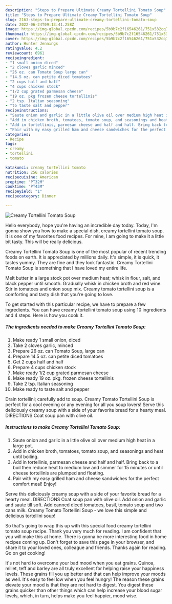 ```yaml
---
description: "Steps to Prepare Ultimate Creamy Tortellini Tomato Soup"
title: "Steps to Prepare Ultimate Creamy Tortellini Tomato Soup"
slug: 2163-steps-to-prepare-ultimate-creamy-tortellini-tomato-soup
date: 2022-06-24T09:13:41.258Z
image: https://img-global.cpcdn.com/recipes/5b9b7c2f16546261/751x532cq70/creamy-tortellini-tomato-soup-recipe-main-photo.jpg
thumbnail: https://img-global.cpcdn.com/recipes/5b9b7c2f16546261/751x532cq70/creamy-tortellini-tomato-soup-recipe-main-photo.jpg
cover: https://img-global.cpcdn.com/recipes/5b9b7c2f16546261/751x532cq70/creamy-tortellini-tomato-soup-recipe-main-photo.jpg
author: Hunter Jennings
ratingvalue: 4.2
reviewcount: 6961
recipeingredient:
- "1 small onion diced"
- "2 cloves garlic minced"
- "26 oz. can Tomato Soup large can"
- "14.5 oz. can petite diced tomatoes"
- "2 cups half and half"
- "4 cups chicken stock"
- "1/2 cup grated parmesan cheese"
- "19 oz. pkg frozen cheese tortellinis"
- "2 tsp. Italian seasoning"
- "to taste salt and pepper"
recipeinstructions:
- "Saute onion and garlic in a little olive oil over medium high heat in a large pot."
- "Add in chicken broth, tomatoes, tomato soup, and seasonings and heat until boiling."
- "Add in tortellinis, parmesan cheese and half and half. Bring back to a boil then reduce heat to medium low and simmer for 15 minutes or until cheese tortellinis are plumped and floating."
- "Pair with my easy grilled ham and cheese sandwiches for the perfect comfort meal! Enjoy!"
categories:
- Recipe
tags:
- creamy
- tortellini
- tomato

katakunci: creamy tortellini tomato 
nutrition: 256 calories
recipecuisine: American
preptime: "PT32M"
cooktime: "PT43M"
recipeyield: "1"
recipecategory: Dinner

---
```



![Creamy Tortellini Tomato Soup](https://img-global.cpcdn.com/recipes/5b9b7c2f16546261/751x532cq70/creamy-tortellini-tomato-soup-recipe-main-photo.jpg)

Hello everybody, hope you're having an incredible day today. Today, I'm gonna show you how to make a special dish, creamy tortellini tomato soup. It is one of my favorites food recipes. For mine, I am going to make it a little bit tasty. This will be really delicious.

Creamy Tortellini Tomato Soup is one of the most popular of recent trending foods on earth. It is appreciated by millions daily. It's simple, it is quick, it tastes yummy. They are fine and they look fantastic. Creamy Tortellini Tomato Soup is something that I have loved my entire life.

Melt butter in a large stock pot over medium heat; whisk in flour, salt, and black pepper until smooth. Gradually whisk in chicken broth and red wine. Stir in tomatoes and onion soup mix. Creamy tomato tortellini soup is a comforting and tasty dish that you&#39;re going to love.


To get started with this particular recipe, we have to prepare a few ingredients. You can have creamy tortellini tomato soup using 10 ingredients and 4 steps. Here is how you cook it.

<!--inarticleads1-->

##### The ingredients needed to make Creamy Tortellini Tomato Soup:

1. Make ready 1 small onion, diced
1. Take 2 cloves garlic, minced
1. Prepare 26 oz. can Tomato Soup, large can
1. Prepare 14.5 oz. can petite diced tomatoes
1. Get 2 cups half and half
1. Prepare 4 cups chicken stock
1. Make ready 1/2 cup grated parmesan cheese
1. Make ready 19 oz. pkg. frozen cheese tortellinis
1. Take 2 tsp. Italian seasoning
1. Make ready to taste salt and pepper


Drain tortellini; carefully add to soup. Creamy Tomato Tortellini Soup is perfect for a cool evening or any evening for all you soup lovers! Serve this deliciously creamy soup with a side of your favorite bread for a hearty meal. DIRECTIONS Coat soup pan with olive oil. 

<!--inarticleads2-->

##### Instructions to make Creamy Tortellini Tomato Soup:

1. Saute onion and garlic in a little olive oil over medium high heat in a large pot.
1. Add in chicken broth, tomatoes, tomato soup, and seasonings and heat until boiling.
1. Add in tortellinis, parmesan cheese and half and half. Bring back to a boil then reduce heat to medium low and simmer for 15 minutes or until cheese tortellinis are plumped and floating.
1. Pair with my easy grilled ham and cheese sandwiches for the perfect comfort meal! Enjoy!


Serve this deliciously creamy soup with a side of your favorite bread for a hearty meal. DIRECTIONS Coat soup pan with olive oil. Add onion and garlic and saute till soft. Add canned diced tomatoes, basil, tomato soup and two cans milk. Creamy Tomato Tortellini Soup - we love this simple and delicious tortellini soup! 

So that's going to wrap this up with this special food creamy tortellini tomato soup recipe. Thank you very much for reading. I am confident that you will make this at home. There is gonna be more interesting food in home recipes coming up. Don't forget to save this page in your browser, and share it to your loved ones, colleague and friends. Thanks again for reading. Go on get cooking!

It's not hard to overcome your bad mood when you eat grains. Quinoa, millet, teff and barley are all truly excellent for helping raise your happiness levels. These grains fill you up better and that can help improve your moods as well. It's easy to feel low when you feel hungry! The reason these grains elevate your mood is that they are not hard to digest. You digest these grains quicker than other things which can help increase your blood sugar levels, which, in turn, helps make you feel happier, mood wise.
